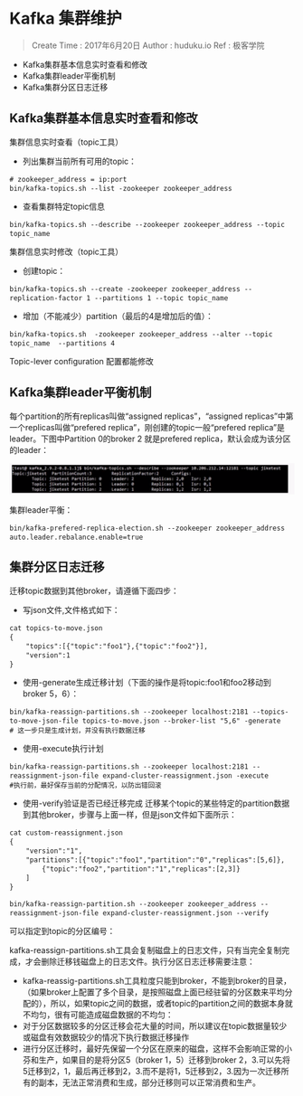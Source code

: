
# Kafka 集群维护

> Create Time : 2017年6月20日 Author : huduku.io Ref : 极客学院

* Kafka集群基本信息实时查看和修改
* Kafka集群leader平衡机制
* Kafka集群分区日志迁移

##  Kafka集群基本信息实时查看和修改

集群信息实时查看（topic工具）
* 列出集群当前所有可用的topic：
```
# zookeeper_address = ip:port
bin/kafka-topics.sh --list -zookeeper zookeeper_address
```

* 查看集群特定topic信息
```
bin/kafka-topics.sh --describe --zookeeper zookeeper_address --topic topic_name
```

集群信息实时修改（topic工具）
* 创建topic：
```
bin/kafka-topics.sh --create -zookeeper zookeeper_address --replication-factor 1 --partitions 1 --topic topic_name
```
* 增加（不能减少）partition（最后的4是增加后的值）：
```
bin/kafka-topics.sh  -zookeeper zookeeper_address --alter --topic topic_name  --partitions 4
```

Topic-lever configuration 配置都能修改

## Kafka集群leader平衡机制

每个partition的所有replicas叫做“assigned replicas”，“assigned replicas”中第一个replicas叫做“prefered replica”，刚创建的topic一般“prefered replica”是leader。下图中Partition 0的broker 2 就是prefered replica，默认会成为该分区的leader：

![kafka-prefered-replica](./kafka-prefered-replica.png)

集群leader平衡：
```
bin/kafka-prefered-replica-election.sh --zookeeper zookeeper_address 
auto.leader.rebalance.enable=true
```

## 集群分区日志迁移

迁移topic数据到其他broker，请遵循下面四步：
* 写json文件,文件格式如下：
```
cat topics-to-move.json
{
    "topics":[{"topic":"foo1"},{"topic":"foo2"}],
    "version":1
}
```

* 使用-generate生成迁移计划（下面的操作是将topic:foo1和foo2移动到broker 5，6）：
```
bin/kafka-reassign-partitions.sh --zookeeper localhost:2181 --topics-to-move-json-file topics-to-move.json --broker-list "5,6" -generate
# 这一步只是生成计划，并没有执行数据迁移
```

* 使用-execute执行计划
```
bin/kafka-reassign-partitions.sh --zookeeper localhost:2181 --reassignment-json-file expand-cluster-reassignment.json -execute
#执行前，最好保存当前的分配情况，以防出错回滚
```

* 使用-verify验证是否已经迁移完成
迁移某个topic的某些特定的partition数据到其他broker，步骤与上面一样，但是json文件如下面所示：
```
cat custom-reassignment.json
{
    "version":"1",
    "partitions":[{"topic":"foo1","partition":"0","replicas":[5,6]},
        {"topic":"foo2","partition":"1","replicas":[2,3]}
    ]
}
```

```
bin/kafka-reassign-partition.sh --zookeeper zookeeper_address --reassignment-json-file expand-cluster-reassignment.json --verify
```

可以指定到topic的分区编号：

kafka-reassign-partitions.sh工具会复制磁盘上的日志文件，只有当完全复制完成，才会删除迁移钱磁盘上的日志文件。执行分区日志迁移需要注意：
* kafka-reassig-partitions.sh工具粒度只能到broker，不能到broker的目录，（如果broker上配置了多个目录，是按照磁盘上面已经驻留的分区数来平均分配的），所以，如果topic之间的数据，或者topic的partition之间的数据本身就不均匀，很有可能造成磁盘数据的不均匀：
* 对于分区数据较多的分区迁移会花大量的时间，所以建议在topic数据量较少或磁盘有效数据较少的情况下执行数据迁移操作
* 进行分区迁移时，最好先保留一个分区在原来的磁盘，这样不会影响正常的小芬和生产，如果目的是将分区5（broker 1，5）迁移到broker 2，3.可以先将5迁移到2，1，最后再迁移到2，3.而不是将1，5迁移到2，3.因为一次迁移所有的副本，无法正常消费和生成，部分迁移则可以正常消费和生产。












